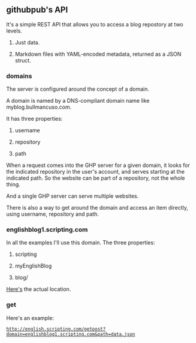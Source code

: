 ## githubpub's API

It's a simple REST API that allows you to access a blog repostory at two levels. 

1. Just data. 

2. Markdown files with YAML-encoded metadata, returned as a JSON struct. 

### domains

The server is configured around the concept of a domain. 

A domain is named by a DNS-compliant domain name like myblog.bullmancuso.com.

It has three properties:

1. username

2. repository

3. path

When a request comes into the GHP server for a given domain, it looks for the indicated repository in the user's account, and serves starting at the indicated path. So the website can be part of a repository, not the whole thing. 

And a single GHP server can serve multiple websites. 

There is also a way to get around the domain and access an item directly, using username, repository and path.

### englishblog1.scripting.com

In all the examples I'll use this domain. The three properties:

1. scripting

2. myEnglishBlog

3. blog/

<a href="https://github.com/scripting/myEnglishBlog/tree/master/blog">Here's</a> the actual location. 

### get

Here's an example:

<code>http://english.scripting.com/getpost?domain=englishblog1.scripting.com&path=data.json</code>



